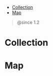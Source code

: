 <!-- TOC -->

- [Collection](#collection)
- [Map](#map)

<!-- /TOC -->

> @since 1.2

# Collection

# Map
